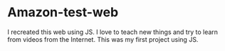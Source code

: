 # Amazon-test-web
I recreated this web using JS. I love to teach new things and try to learn from videos from the Internet. This was my first project using JS.
